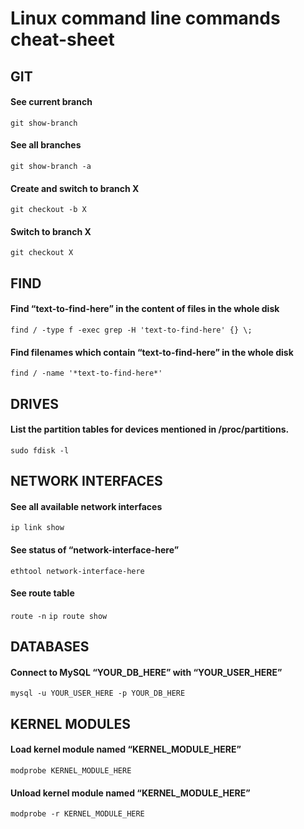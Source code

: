 # Linux command line commands cheat-sheet






## GIT

#### See current branch
```git show-branch```

#### See all branches
```git show-branch -a```

#### Create and switch to branch X
```git checkout -b X```

#### Switch to branch X
```git checkout X```







## FIND

#### Find “text-to-find-here” in the content of files in the whole disk
```find / -type f -exec grep -H 'text-to-find-here' {} \;```

#### Find filenames which contain “text-to-find-here” in the whole disk
```find / -name '*text-to-find-here*'```







## DRIVES

#### List the partition tables for devices mentioned in  /proc/partitions.

```sudo fdisk -l```







## NETWORK INTERFACES

#### See all available network interfaces
```ip link show```

#### See status of “network-interface-here”
```ethtool network-interface-here```

#### See route table
```route -n```
```ip route show```







## DATABASES

#### Connect to MySQL “YOUR_DB_HERE” with “YOUR_USER_HERE”
```mysql -u YOUR_USER_HERE -p YOUR_DB_HERE```







## KERNEL MODULES

#### Load kernel module named “KERNEL_MODULE_HERE”
```modprobe KERNEL_MODULE_HERE```

#### Unload kernel module named “KERNEL_MODULE_HERE”
```modprobe -r KERNEL_MODULE_HERE```